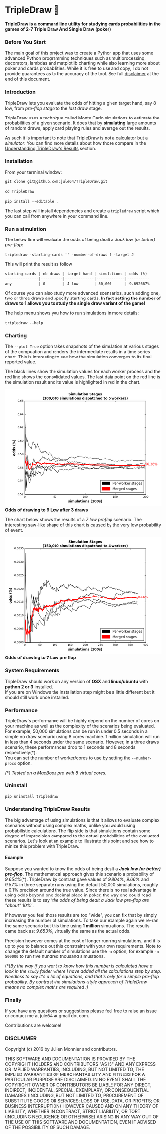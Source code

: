 TripleDraw :dart:
================


**TripleDraw is a command line utility for studying cards probabilities in the games of 2-7 Triple Draw And Single Draw (poker)**


### Before You Start

The main goal of this project was to create a Python app that uses some advanced Python programming techniques such as multiprocessing, decorators, lambdas and matplotlib charting while also learning more about poker and cards probabilities.   While it is free to use and copy, I do not provide guarantees as to the accuracy of the tool.  See full [disclaimer](#diclaimer) at the end of this document.


### Introduction

TripleDraw lets you evaluate the odds of hitting a given target hand, say 8 low, from *pre-flop stage* to the *last draw* stage.

TripleDraw uses a technique called Monte Carlo simulations to estimate the probabilities of a given scenario.  It does that by  **simulating** large amounts of random draws, apply card playing rules and average out the results.  

As such it is important to note that TripleDraw is not a calculator but a *simulator*.  You can find more details about how those compare in the [Understanding TripleDraw's Results](#understanding-tripledraw-results) section.

### Installation


From your terminal window:

```
git clone git@github.com:jule64/TripleDraw.git

cd TripleDraw

pip install --editable .
```


The last step will install dependencies and create a `tripledraw` script which you can call from anywhere in your command line.

### Run a simulation

The below line will evaluate the odds of being dealt a *Jack low (or better) pre-flop*:

`tripledraw -starting-cards '' -number-of-draws 0 -target J`

This will print the result as follow  


```
starting cards | nb draws | target hand | simulations | odds (%) 
---------------|----------|-------------|-------------|----------
any            | 0        | J low       | 50,000      | 9.692667%   
```

Of course you can also study more advanced scenaarios, such adding one, two or three draws and specify starting cards. **In fact setting the number of draws to 1 allows you to study the single draw variant of the game!**  

The help menu shows you how to run simulations in more details:  

`tripledraw --help`


### Charting

The `--plot True` option takes snapshots of the simulation at various stages of the compuation and renders the intermediate results in a time series chart.  This is interesting to see how the simulation converges to its final reported value.  

The black lines show the simulation values for each worker process and the red line shows the consolidated values.  The last data point on the red line is the simulation result and its value is highlighted in red in the chart.

![9low3draws](./study/img/9low_after_3draws.png)
**Odds of drawing to 9 Low after 3 draws**  
  

The chart below shows the results of a *7 low preflop* scenario.  The interesting saw-like shape of this chart is caused by the very low probability of event.  

![9low3draws](./study/img/7low_preflop.png)
**Odds of drawing to 7 Low pre flop**



### System Requirements

TripleDraw should work on any version of **OSX** and **linux/ubuntu** with **python 2 or 3** installed.  
If you are on Windows the installation step might be a little different but it should still work once installed.



### Performance

TripleDraw's performance will be highly depend on the number of cores on your machine as well as the complexity of the scenarios being evaluated.  For example, 50,000 simulations can be run in under 0.5 seconds in a simple no draw scenario using 8 cores machine.  1 million simulation will run in less than 4 seconds under the same scenario.  However, in a three draws scenario, these performances drop to 1 seconds and 8 seconds respectively(\*).  
You can set the number of worker/cores to use by setting the `--number-procs` option.  

*(*\**) Tested on a MacBook pro with 8 virtual cores.*



### Uninstall

`pip uninstall tripledraw`



### Understanding TripleDraw Results

The big advantage of using simulations is that it allows to evaluate complex scenarios without using complex maths, unlike you would using probabilistic calculations.
The flip side is that simulations contain some degree of imprecision compared to the actual probabilities of the evaluated scenarios.  Let's look at an example to illustrate this point and see how to minize this problem with TripleDraw.


#### Example

Suppose you wanted to know the odds of being dealt a ***Jack low (or better) pre-flop***.  The mathematical approach gives this scenario a probability of *9.654%*(\*). TripleDraw by contrast gave values of *9.804%*, *9.66%* and *9.57%* in three separate runs using the default 50,000 simulations, roughly a 0.1% precision around the true value.  Since there is no real advantage in using odds beyond one decimal place in poker, the way one could read these results is to say *'the odds of being dealt a Jack low pre-flop are "about" 10%'*.  

If however you feel those results are too "wide", you can fix that by simply increasing the number of simulations.  To take our example again we re-ran the same scenario but this time using **1 million** simulations.  The results came back as: *9.653%*, virtually the same as the actual odds.

Precision however comes at the cost of longer running simulations, and it is up to you to balance out this constraint with your own requirements.  Note to change the default number of simulations use the `-n` option, for example `-n 500000` to run five hundred thousand simulations.


(\*)*By the way if you want to know how this number is calculated have a look in the `study` folder where I have added all the calculations step by step. Needless to say it's a lot of equations, and that's only for a simple pre-flop probability.  By contrast the simulations-style approach of TripleDraw means no complex maths are required :)*


### Finally


If you have any questions or suggestions please feel free to raise an issue or contact me at jule64 at gmail dot com.

Contributions are welcome!


### DISCLAIMER
Copyright (c) 2016 by Julien Monnier and contributors.

THIS SOFTWARE AND DOCUMENTATION IS PROVIDED BY THE COPYRIGHT HOLDERS AND
CONTRIBUTORS "AS IS" AND ANY EXPRESS OR IMPLIED WARRANTIES, INCLUDING, BUT
NOT LIMITED TO, THE IMPLIED WARRANTIES OF MERCHANTABILITY AND FITNESS FOR
A PARTICULAR PURPOSE ARE DISCLAIMED. IN NO EVENT SHALL THE COPYRIGHT OWNER
OR CONTRIBUTORS BE LIABLE FOR ANY DIRECT, INDIRECT, INCIDENTAL, SPECIAL,
EXEMPLARY, OR CONSEQUENTIAL DAMAGES (INCLUDING, BUT NOT LIMITED TO,
PROCUREMENT OF SUBSTITUTE GOODS OR SERVICES; LOSS OF USE, DATA, OR
PROFITS; OR BUSINESS INTERRUPTION) HOWEVER CAUSED AND ON ANY THEORY OF
LIABILITY, WHETHER IN CONTRACT, STRICT LIABILITY, OR TORT (INCLUDING
NEGLIGENCE OR OTHERWISE) ARISING IN ANY WAY OUT OF THE USE OF THIS
SOFTWARE AND DOCUMENTATION, EVEN IF ADVISED OF THE POSSIBILITY OF SUCH
DAMAGE.